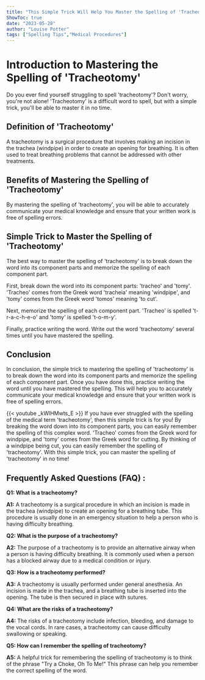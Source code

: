```yaml
---
title: "This Simple Trick Will Help You Master the Spelling of 'Tracheotomy' in No Time!"
ShowToc: true 
date: "2023-05-28"
author: "Louise Potter" 
tags: ["Spelling Tips","Medical Procedures"]
---
```

# Introduction to Mastering the Spelling of 'Tracheotomy'
Do you ever find yourself struggling to spell 'tracheotomy'? Don't worry, you're not alone! 'Tracheotomy' is a difficult word to spell, but with a simple trick, you'll be able to master it in no time. 

## Definition of 'Tracheotomy'
A tracheotomy is a surgical procedure that involves making an incision in the trachea (windpipe) in order to create an opening for breathing. It is often used to treat breathing problems that cannot be addressed with other treatments. 

## Benefits of Mastering the Spelling of 'Tracheotomy'
By mastering the spelling of 'tracheotomy', you will be able to accurately communicate your medical knowledge and ensure that your written work is free of spelling errors. 

## Simple Trick to Master the Spelling of 'Tracheotomy'
The best way to master the spelling of 'tracheotomy' is to break down the word into its component parts and memorize the spelling of each component part. 

First, break down the word into its component parts: 'tracheo' and 'tomy'. 'Tracheo' comes from the Greek word 'tracheia' meaning 'windpipe', and 'tomy' comes from the Greek word 'tomos' meaning 'to cut'. 

Next, memorize the spelling of each component part. 'Tracheo' is spelled 't-r-a-c-h-e-o' and 'tomy' is spelled 't-o-m-y'. 

Finally, practice writing the word. Write out the word 'tracheotomy' several times until you have mastered the spelling. 

## Conclusion
In conclusion, the simple trick to mastering the spelling of 'tracheotomy' is to break down the word into its component parts and memorize the spelling of each component part. Once you have done this, practice writing the word until you have mastered the spelling. This will help you to accurately communicate your medical knowledge and ensure that your written work is free of spelling errors.

{{< youtube _kWlHMwts_E >}} 
If you have ever struggled with the spelling of the medical term 'tracheotomy', then this simple trick is for you! By breaking the word down into its component parts, you can easily remember the spelling of this complex word. 'Tracheo' comes from the Greek word for windpipe, and 'tomy' comes from the Greek word for cutting. By thinking of a windpipe being cut, you can easily remember the spelling of 'tracheotomy'. With this simple trick, you can master the spelling of 'tracheotomy' in no time!

## Frequently Asked Questions (FAQ) :
**Q1: What is a tracheotomy?**

**A1:** A tracheotomy is a surgical procedure in which an incision is made in the trachea (windpipe) to create an opening for a breathing tube. This procedure is usually done in an emergency situation to help a person who is having difficulty breathing. 

**Q2: What is the purpose of a tracheotomy?**

**A2:** The purpose of a tracheotomy is to provide an alternative airway when a person is having difficulty breathing. It is commonly used when a person has a blocked airway due to a medical condition or injury. 

**Q3: How is a tracheotomy performed?**

**A3:** A tracheotomy is usually performed under general anesthesia. An incision is made in the trachea, and a breathing tube is inserted into the opening. The tube is then secured in place with sutures. 

**Q4: What are the risks of a tracheotomy?**

**A4:** The risks of a tracheotomy include infection, bleeding, and damage to the vocal cords. In rare cases, a tracheotomy can cause difficulty swallowing or speaking. 

**Q5: How can I remember the spelling of tracheotomy?**

**A5:** A helpful trick for remembering the spelling of tracheotomy is to think of the phrase "Try a Choke, Oh To Me!" This phrase can help you remember the correct spelling of the word.





